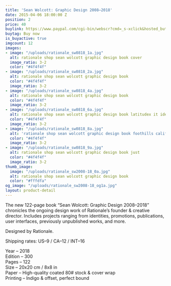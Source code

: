 ```yaml
---
title: 'Sean Wolcott: Graphic Design 2008–2018'
date: 2015-04-06 18:00:00 Z
position: 2
price: 40
buylink: https://www.paypal.com/cgi-bin/webscr?cmd=_s-xclick&hosted_button_id=GY3GDR56FWNKW
buytag: Buy now
is_buyactive: true
imgcount: 12
images:
- image: "/uploads/rationale_sw0818_1a.jpg"
  alt: rationale shop sean wolcott graphic design book cover
  image_ratio: 3-2
  color: "#4f4f4f"
- image: "/uploads/rationale_sw0818_2a.jpg"
  alt: rationale shop sean wolcott graphic design book
  color: "#4f4f4f"
  image_ratio: 3-2
- image: "/uploads/rationale_sw0818_4a.jpg"
  alt: rationale shop sean wolcott graphic design book
  color: "#4f4f4f"
  image_ratio: 3-2
- image: "/uploads/rationale_sw0818_6a.jpg"
  alt: rationale shop sean wolcott graphic design book latitudex it identity
  color: "#4f4f4f"
  image_ratio: 3-2
- image: "/uploads/rationale_sw0818_8a.jpg"
  alt: 'rationale shop sean wolcott graphic design book foothills california mural '
  color: "#4f4f4f"
  image_ratio: 3-2
- image: "/uploads/rationale_sw0818_9a.jpg"
  alt: rationale shop sean wolcott graphic design book just
  color: "#4f4f4f"
  image_ratio: 3-2
thumb_image:
  image: "/uploads/rationale_sw2008-18_0a.jpg"
  alt: rationale shop sean wolcott graphic design book
  color: "#fffdfa"
og_image: "/uploads/rationale_sw2008-18_og1a.jpg"
layout: product-detail
---
```


The new 122-page book “Sean Wolcott: Graphic Design 2008–2018” chronicles the ongoing design work of Rationale’s founder & creative director. Includes projects ranging from identities, promotions, publications, user interfaces, previously unpublished works, and more.

Designed by Rationale.

Shipping rates: US–9 / CA–12 / INT–16

Year – 2018 <br>
Edition – 300 <br>
Pages – 122 <br>
Size – 20x20 cm / 8x8 in <br>
Paper – High-quality coated 80# stock & cover wrap <br>
Printing – Indigo & offset, perfect bound 